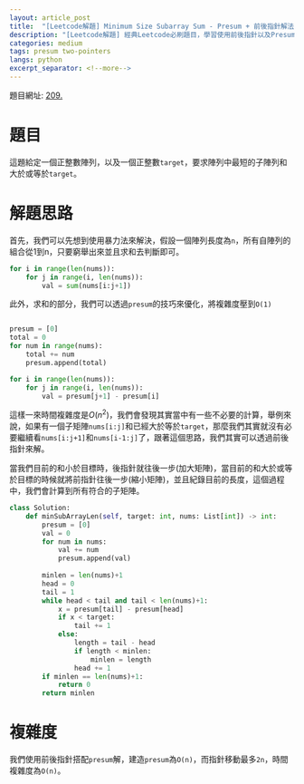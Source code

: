 ```yaml
---
layout: article_post
title:  "[Leetcode解題] Minimum Size Subarray Sum - Presum + 前後指針解法"
description: "[Leetcode解題] 經典Leetcode必刷題目，學習使用前後指針以及Presum"
categories: medium
tags: presum two-pointers
langs: python
excerpt_separator: <!--more-->
---
```


題目網址: [209. ](https://leetcode.com/problems/minimum-size-subarray-sum/)

# 題目

這題給定一個正整數陣列，以及一個正整數`target`，要求陣列中最短的子陣列和大於或等於`target`。

<!--more-->

# 解題思路

首先，我們可以先想到使用暴力法來解決，假設一個陣列長度為`n`，所有自陣列的組合從1到n，只要窮舉出來並且求和去判斷即可。

```python
for i in range(len(nums)):
    for j in range(i, len(nums)):
        val = sum(nums[i:j+1])
```

此外，求和的部分，我們可以透過`presum`的技巧來優化，將複雜度壓到`O(1)`

```python

presum = [0]
total = 0
for num in range(nums):
    total += num
    presum.append(total)

for i in range(len(nums)):
    for j in range(i, len(nums)):
        val = presum[j+1] - presum[i]
```

這樣一來時間複雜度是$O(n^2)$，我們會發現其實當中有一些不必要的計算，舉例來說，如果有一個子矩陣`nums[i:j]`和已經大於等於`target`，那麼我們其實就沒有必要繼續看`nums[i:j+1]`和`nums[i-1:j]`了，跟著這個思路，我們其實可以透過前後指針來解。

當我們目前的和小於目標時，後指針就往後一步(加大矩陣)，當目前的和大於或等於目標的時候就將前指針往後一步(縮小矩陣)，並且紀錄目前的長度，這個過程中，我們會計算到所有符合的子矩陣。

```python
class Solution:
    def minSubArrayLen(self, target: int, nums: List[int]) -> int:
        presum = [0]
        val = 0
        for num in nums:
            val += num
            presum.append(val)
        
        minlen = len(nums)+1
        head = 0
        tail = 1
        while head < tail and tail < len(nums)+1:
            x = presum[tail] - presum[head]
            if x < target:
                tail += 1
            else:
                length = tail - head
                if length < minlen:
                    minlen = length
                head += 1
        if minlen == len(nums)+1:
            return 0
        return minlen

```

# 複雜度

我們使用前後指針搭配`presum`解，建造`presum`為`O(n)`，而指針移動最多`2n`，時間複雜度為`O(n)`。

